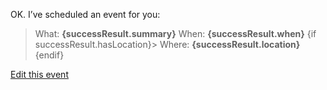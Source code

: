 OK. I’ve scheduled an event for you:

> What: **{successResult.summary}**
> When: **{successResult.when}**
{if successResult.hasLocation}> Where: **{successResult.location}**{endif}

[Edit this event]({successResult.link})
